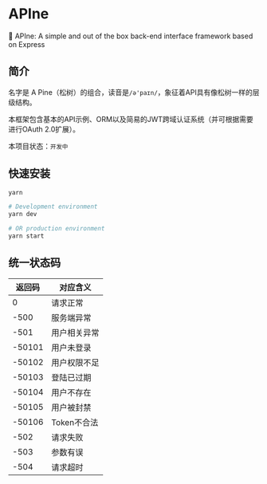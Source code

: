 # APIne

🌲 APIne: A simple and out of the box back-end interface framework based on Express

## 简介

名字是 A Pine（松树）的组合，读音是`/ə'paɪn/`，象征着API具有像松树一样的层级结构。

本框架包含基本的API示例、ORM以及简易的JWT跨域认证系统（并可根据需要进行OAuth 2.0扩展）。

本项目状态：`开发中`

## 快速安装

``` bash
yarn

# Development environment
yarn dev

# OR production environment
yarn start
```

## 统一状态码

|返回码|对应含义|
|------|-------|
|0|请求正常|
|-500|服务端异常|
|-501|用户相关异常|
|-50101|用户未登录|
|-50102|用户权限不足|
|-50103|登陆已过期|
|-50104|用户不存在|
|-50105|用户被封禁|
|-50106|Token不合法|
|-502|请求失败|
|-503|参数有误|
|-504|请求超时|